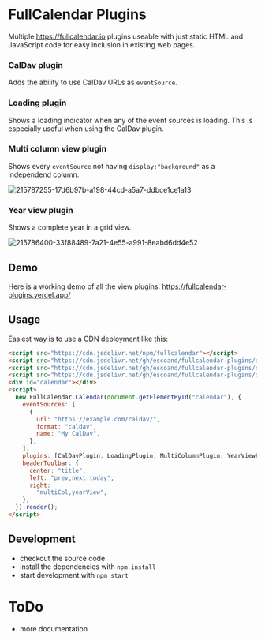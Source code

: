 # FullCalendar Plugins

Multiple https://fullcalendar.io plugins useable with just static HTML and JavaScript code for easy inclusion in existing web pages.

### CalDav plugin

Adds the ability to use CalDav URLs as `eventSource`.

### Loading plugin

Shows a loading indicator when any of the event sources is loading. This is especially useful when using the CalDav plugin.

### Multi column view plugin

Shows every `eventSource` not having `display:"background"` as a independend column.

![215787255-17d6b97b-a198-44cd-a5a7-ddbce1ce1a13](https://user-images.githubusercontent.com/428567/215788735-4fdf5bed-17c9-4e4b-a5d4-7308e3a171c5.png)

### Year view plugin

Shows a complete year in a grid view.

![215786400-33f88489-7a21-4e55-a991-8eabd6dd4e52](https://user-images.githubusercontent.com/428567/215788714-57d86bc0-81e2-4917-94e8-938c2ca0b637.png)

## Demo

Here is a working demo of all the view plugins: https://fullcalendar-plugins.vercel.app/

## Usage

Easiest way is to use a CDN deployment like this:

```html
<script src="https://cdn.jsdelivr.net/npm/fullcalendar"></script>
<script src="https://cdn.jsdelivr.net/gh/escoand/fullcalendar-plugins/dist/caldav.js"></script>
<script src="https://cdn.jsdelivr.net/gh/escoand/fullcalendar-plugins/dist/multicol.js"></script>
<script src="https://cdn.jsdelivr.net/gh/escoand/fullcalendar-plugins/dist/yearview.js"></script>
<div id="calendar"></div>
<script>
  new FullCalendar.Calendar(document.getElementById("calendar"), {
    eventSources: [
      {
        url: "https://example.com/caldav/",
        format: "caldav",
        name: "My CalDav",
      },
    ],
    plugins: [CalDavPlugin, LoadingPlugin, MultiColumnPlugin, YearViewPlugin],
    headerToolbar: {
      center: "title",
      left: "prev,next today",
      right:
        "multiCol,yearView",
    },
  }).render();
</script>
```

## Development

* checkout the source code
* install the dependencies with `npm install`
* start development with `npm start`

# ToDo

* more documentation
